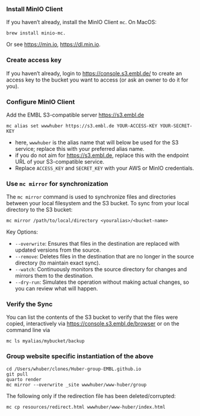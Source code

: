 ### Install MinIO Client

If you haven’t already, install the MinIO Client `mc`. On MacOS:

```
brew install minio-mc.
```

Or see <https://min.io>, <https://dl.min.io>.

### Create access key

If you haven’t already, login to <https://console.s3.embl.de/> to create an access key to the bucket you want to access (or ask an owner to do it for you).

### Configure MinIO Client

Add the EMBL S3-compatible server https://s3.embl.de

```
mc alias set wwwhuber https://s3.embl.de YOUR-ACCESS-KEY YOUR-SECRET-KEY
```

- here, `wwwhuber` is the alias name that will below be used for the S3 service; replace this with your preferred alias name.
- if you do not aim for https://s3.embl.de, replace this with the endpoint URL of your S3-compatible service.
- Replace `ACCESS_KEY` and `SECRET_KEY` with your AWS or MinIO credentials.
	
### Use `mc mirror` for synchronization

The `mc mirror` command is used to synchronize files and directories between your local filesystem and the S3 bucket. To sync from your local directory to the S3 bucket:

```
mc mirror /path/to/local/directory <youralias>/<bucket-name>
```

Key Options:

-	`--overwrite`: Ensures that files in the destination are replaced with updated versions from the source.
-	`--remove`: Deletes files in the destination that are no longer in the source directory (to maintain exact sync).
-	`--watch`: Continuously monitors the source directory for changes and mirrors them to the destination.
-	`--dry-run`: Simulates the operation without making actual changes, so you can review what will happen.

### Verify the Sync

You can list the contents of the S3 bucket to verify that the files were copied, interactively via <https://console.s3.embl.de/browser> or on the command line via

```
mc ls myalias/mybucket/backup
```

### Group website specific instantiation of the above

```
cd /Users/whuber/clones/Huber-group-EMBL.github.io
git pull
quarto render
mc mirror --overwrite _site wwwhuber/www-huber/group
```

The following only if the redirection file has been deleted/corrupted:

```
mc cp resources/redirect.html wwwhuber/www-huber/index.html
```
